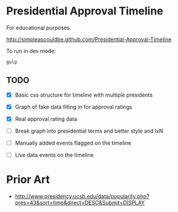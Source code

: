 # Presidential Approval Timeline

For educational purposes.

http://simpleascouldbe.github.com/Presidential-Approval-Timeline

To run in dev mode:

    gulp

## TODO

- [x] Basic css structure for timeline with multiple presidents
- [x] Graph of fake data filling in for approval ratings
- [x] Real approval rating data
- [ ] Break graph into presidential terms and better style and IxN
- [ ] Manually added events flagged on the timeline
- [ ] Live data events on the timeline


# Prior Art

* http://www.presidency.ucsb.edu/data/popularity.php?pres=43&sort=time&direct=DESC&Submit=DISPLAY